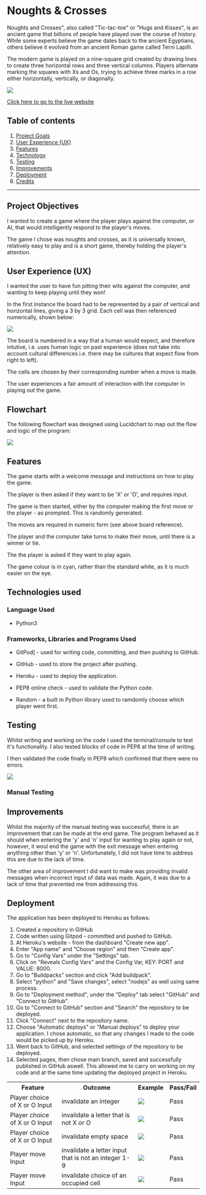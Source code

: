 # Noughts & Crosses

Noughts and Crosses", also called "Tic-tac-toe" or "Hugs and Kisses", is an ancient game that billions of people have played over the course of history. While some experts believe the game dates back to the ancient Egyptians, others believe it evolved from an ancient Roman game called Terni Lapilli.

The modern game is played on a nine-square grid created by drawing lines to create three horizontal rows and three vertical columns. Players alternate marking the squares with Xs and Os, trying to achieve three marks in a row either horizontally, vertically, or diagonally.

<img src="images/am-i-responsive.PNG">

[Click here to go to the live website](https://love-noughts-and-crosses.herokuapp.com/)

## Table of contents 


1. [Project Goals](#project-goals)
2. [User Experience (UX)](#user-experience-UX)
3. [Features](#features)
4. [Technology](#technology)
5. [Testing](#testing)
6. [Improvements](#improvements)
7. [Deployment](#deployment)
8. [Credits](#credits)

***

## Project Objectives

I wanted to create a game where the player plays against the computer, or AI, that would intelligently respond to the player's moves.

The game I chose was noughts and crosses, as it is universally known, relatively easy to play and is a short game, thereby holding the player's attention.

## User Experience (UX)

I wanted the user to have fun pitting their wits against the computer, and wanting to keep playing until they won!

In the first instance the board had to be represented by a pair of vertical and horizontal lines, giving a 3 by 3 grid. Each cell was then referenced numerically, shown below:

<img src="images/nine-cell-grid.PNG">

The board is numbered in a way that a human would expect, and therefore intutive, i.e. uses human logic on past experience (does not take into account cultural differences i.e. there may be cultures that expect flow from right to left).

The cells are chosen by their corresponding number when a move is made.

The user experiences a fair amount of interaction with the computer in playing out the game.

## Flowchart

The following flowchart was designed using Lucidchart to map out the flow and logic of the program:

<img src="images/lucidchart.jpg">

## Features

The game starts with a welcome message and instructions on how to play the game.

The player is then asked if they want to be 'X' or 'O', and requires input. 

The game is then started, either by the computer making the first move or the player - as prompted. This is randomly generated.

The moves are required in numeric form (see above board reference).

The player and the computer take turns to make their move, until there is a winner or tie.

The the player is asked if they want to play again.

The game colour is in cyan, rather than the standard white, as it is much easier on the eye.

## Technologies used
### Language Used

* Python3

### Frameworks, Libraries and Programs Used

* GitPod] - used for writing code, committing, and then pushing to GitHub.

* GitHub - used to store the project after pushing.

* Heroku - used to deploy the application.

* PEP8 online check - used to validate the Python code.

* Random - a built in Python library used to ramdomly choose which player went first.

## Testing

Whilst writing and working on the code I used the terminal/console to test it's functionality. I also tested blocks of code in PEP8 at the time of writing.

I then validated the code finally in PEP8 which confirmed that there were no errors.

<img src="images/pep8-validator.PNG">

### Manual Testing

<table>
    <tr>
        <th>Feature</th>
        <th>Outcome</th>
        <th>Example</th>
        <th>Pass/Fail</th>
    </tr>
    <tr>
        <td>Player choice of X or O Input</td>
        <td>invalidate an integer</td>
        <td><img src="images/manual-test-one.png"></td>
        <td>Pass</td>
    </tr>
    <tr>
        <td>Player choice of X or O Input</td>
        <td>invalidate a letter that is not X or O</td>
        <td><img src="images/manual-test-two.png"></td>
        <td>Pass</td>
    </tr>
    <tr>
        <td>Player choice of X or O Input</td>
        <td>invalidate empty space</td>
        <td><img src="images/manual-test.PNG"></td>
        <td>Pass</td>
    </tr>
    <tr>
        <td>Player move Input</td>
        <td>invalidate a letter input that is not an integer 1-9</td>
        <td><img src="images/manual-test-three.png"></td>
        <td>Pass</td>
    </tr>
    <tr>
        <td>Player move Input</td>
        <td>invalidate choice of an occupied cell</td>
        <td><img src="images/manual-test-four.png"></td>
        <td>Pass</td>
    </tr>

## Improvements

Whilst the majority of the manual testing was successful, there is an improvement that can be made at the end game. The program behaved as it should when entering the 'y' and 'n' input for wanting to play again or not, however, it woul end the game with the exit message when entering anything other than 'y' or 'n'. Unfortunately, I did not have time to address this are due to the lack of time.

The other area of improvement I did want to make was providing invalid messages when incorrect input of data was made. Again, it was due to a lack of time that prevented me from addressing this.

## Deployment

The application has been deployed to Heroku as follows:
1. Created a repository in GitHub
2. Code written using Gitpod - committed and pushed to GitHub.
3. At Heroku's website - from the dashboard "Create new app".
4. Enter "App name" and "Choose region" and then "Create app".
5. Go to "Config Vars" under the "Settings" tab.
6. Click on "Reveals Config Vars" and the Config Var, KEY: PORT and VALUE: 8000.
7. Go to "Buildpacks" section and click "Add buildpack".
8. Select "python" and "Save changes", select "nodejs" as well using same process.
9. Go to "Deployment method", under the "Deploy" tab select "GitHub" and "Connect to GitHub".
10. Go to "Connect to GitHub" section and "Search" the repository to be deployed.
11. Click "Connect" next to the repository name.
12. Choose "Automatic deploys" or "Manual deploys" to deploy your application. I chose automatic, so that any changes I made to the code would be picked up by Heroku.
13. Went back to GitHub, and selected settings of the repository to be deployed.
14. Selected pages, then chose main branch, saved and successfully published in GitHub aswell. This allowed me to carry on working on my code and at the same time updating the deployed project in Heroku.






